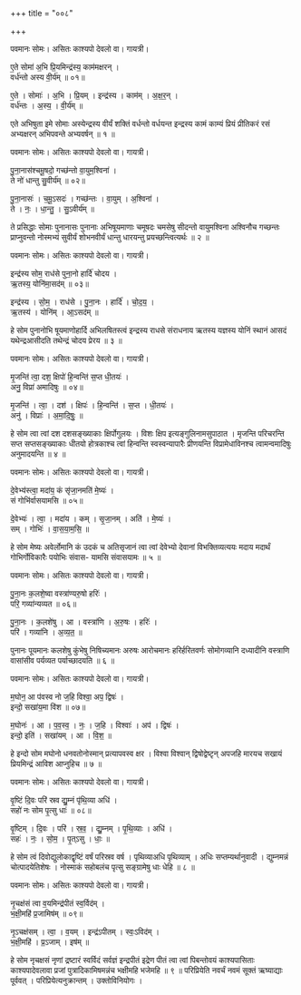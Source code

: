 +++
title = "००८"

+++


पवमानः सोमः। असितः काश्यपो देवलो वा। गायत्री।

ए॒ते सोमा॑ अ॒भि प्रि॒यमिन्द्र॑स्य॒ काम॑मक्षरन् ।  
वर्ध॑न्तो अस्य वी॒र्य॑म् ॥ ०१॥

ए॒ते । सोमाः॑ । अ॒भि । प्रि॒यम् । इन्द्र॑स्य । काम॑म् । अ॒क्ष॒र॒न् ।  
वर्ध॑न्तः । अ॒स्य॒ । वी॒र्य॑म् ॥

एते अभिषुता इमे सोमाः अस्येन्द्रस्य वीर्यं शक्तिं वर्धन्तो वर्धयन्त इन्द्रस्य कामं काम्यं प्रियं प्रीतिकरं रसं अभ्यक्षरन् अभिपवन्ते अभ्यवर्षन् ॥ १ ॥

पवमानः सोमः। असितः काश्यपो देवलो वा। गायत्री।

पु॒ना॒नास॑श्चमू॒षदो॒ गच्छ॑न्तो वा॒युम॒श्विना॑ ।  
ते नो॑ धान्तु सु॒वीर्य॑म् ॥ ०२॥

पु॒ना॒नासः॑ । च॒मू॒ऽसदः॑ । गच्छ॑न्तः । वा॒युम् । अ॒श्विना॑ ।  
ते । नः॒ । धा॒न्तु॒ । सु॒ऽवीर्य॑म् ॥

ते प्रसिद्धाः सोमाः पुनानासः पुनानाः अभिषूयमाणाः चमूषदः चमसेषु सीदन्तो वायुमश्विना अश्विनौच गच्छन्तः प्राप्नुवन्तो नोस्मभ्यं सुवीर्यं शोभनवीर्यं धान्तु धारयन्तु प्रयच्छन्त्वित्यर्थः ॥ २ ॥

पवमानः सोमः। असितः काश्यपो देवलो वा। गायत्री।

इन्द्र॑स्य सोम॒ राध॑से पुना॒नो हार्दि॑ चोदय ।  
ऋ॒तस्य॒ योनि॑मा॒सद॑म् ॥ ०३॥

इन्द्र॑स्य । सो॒म॒ । राध॑से । पु॒ना॒नः । हार्दि॑ । चो॒द॒य॒ ।  
ऋ॒तस्य॑ । योनि॑म् । आ॒ऽसद॑म् ॥

हे सोम पुनानोभि षूयमाणोहार्दि अभिलषितस्त्वं इन्द्रस्य राधसे संराधनाय ऋतस्य यज्ञस्य योनिं स्थानं आसदं यथेन्द्रआसीदति तथेन्द्रं चोदय प्रेरय ॥ ३ ॥

पवमानः सोमः। असितः काश्यपो देवलो वा। गायत्री।

मृ॒जन्ति॑ त्वा॒ दश॒ क्षिपो॑ हि॒न्वन्ति॑ स॒प्त धी॒तयः॑ ।  
अनु॒ विप्रा॑ अमादिषुः ॥ ०४॥

मृ॒जन्ति॑ । त्वा॒ । दश॑ । क्षिपः॑ । हि॒न्वन्ति॑ । स॒प्त । धी॒तयः॑ ।  
अनु॑ । विप्राः॑ । अ॒मा॒दि॒षुः॒ ॥

हे सोम त्वा त्वां दश दशसङ्ख्याकाः क्षिर्पोगुलयः । विशः क्षिप इत्यङ्गुलिनामसुपाठात । मृजन्ति परिचरन्ति सप्त सप्तसङ्ख्याकाः धीतयो होत्रकाश्च त्वां हिन्वन्ति स्वस्वन्यापारैः प्रीणयन्ति विप्रामेधाविनश्च त्वामन्वमादिषुः अनुमादयन्ति ॥ ४ ॥

पवमानः सोमः। असितः काश्यपो देवलो वा। गायत्री।

दे॒वेभ्य॑स्त्वा॒ मदा॑य॒ कं सृ॑जा॒नमति॑ मे॒ष्यः॑ ।  
सं गोभि॑र्वासयामसि ॥ ०५॥

दे॒वेभ्यः॑ । त्वा॒ । मदा॑य । कम् । सृ॒जा॒नम् । अति॑ । मे॒ष्यः॑ ।  
सम् । गोभिः॑ । वा॒स॒या॒म॒सि॒ ॥

हे सोम मेष्यः अवेर्लोमानि कं उदकं च अतिसृजानं त्वा त्वां देवेभ्यो देवानां विभक्तिव्यत्ययः मदाय मदार्थं गोभिर्गोविकारैः पयोभिः संवास- यामसि संवासयामः ॥ ५ ॥

पवमानः सोमः। असितः काश्यपो देवलो वा। गायत्री।

पु॒ना॒नः क॒लशे॒ष्वा वस्त्रा॑ण्यरु॒षो हरिः॑ ।  
परि॒ गव्या॑न्यव्यत ॥ ०६॥

पु॒ना॒नः । क॒लशे॑षु । आ । वस्त्रा॑णि । अ॒रु॒षः । हरिः॑ ।  
परि॑ । गव्या॑नि । अ॒व्य॒त॒ ॥

पुनानः पूयमानः कलशेषु कुंभेषु निषिच्यमानः अरुषः आरोचमानः हरिर्हरितवर्णः सोमोगव्यानि दध्यादीनि वस्त्राणि वासांसीव पर्यव्यत पर्याच्छादयति ॥ ६ ॥

पवमानः सोमः। असितः काश्यपो देवलो वा। गायत्री।

म॒घोन॒ आ प॑वस्व नो ज॒हि विश्वा॒ अप॒ द्विषः॑ ।  
इन्दो॒ सखा॑य॒मा वि॑श ॥ ०७॥

म॒घोनः॑ । आ । प॒व॒स्व॒ । नः॒ । ज॒हि । विश्वाः॑ । अप॑ । द्विषः॑ ।  
इन्दो॒ इति॑ । सखा॑यम् । आ । वि॒श॒ ॥

हे इन्दो सोम मघोनो धनवतोनोस्मान् प्रत्यापवस्व क्षर । विश्वा विश्वान् द्विषोद्वेष्टृन् अपजहि मारयच सखायं प्रियमिन्द्रं आविश आप्नुहिच ॥ ७ ॥

पवमानः सोमः। असितः काश्यपो देवलो वा। गायत्री।

वृ॒ष्टिं दि॒वः परि॑ स्रव द्यु॒म्नं पृ॑थि॒व्या अधि॑ ।  
सहो॑ नः सोम पृ॒त्सु धाः॑ ॥ ०८॥

वृ॒ष्टिम् । दि॒वः । परि॑ । स्र॒व॒ । द्यु॒म्नम् । पृ॒थि॒व्याः । अधि॑ ।  
सहः॑ । नः॒ । सो॒म॒ । पृ॒त्ऽसु । धाः॒ ॥

हे सोम त्वं दिवोद्युलोकाद्वृष्टिं वर्षं परिस्रव वर्ष । पृथिव्याअधि पृथिव्याम् । अधिः सप्तम्यर्थानुवादी । द्युम्नमन्नं चोत्पादयेतिशेषः । नोस्माकं सहोबलंच पृत्सु सङ्ग्रामेषु धाः धेहि ॥ ८ ॥

पवमानः सोमः। असितः काश्यपो देवलो वा। गायत्री।

नृ॒चक्ष॑सं त्वा व॒यमिन्द्र॑पीतं स्व॒र्विद॑म् ।  
भ॒क्षी॒महि॑ प्र॒जामिष॑म् ॥ ०९॥

नृ॒ऽचक्ष॑सम् । त्वा॒ । व॒यम् । इन्द्र॑ऽपीतम् । स्वः॒ऽविद॑म् ।  
भ॒क्षी॒महि॑ । प्र॒ऽजाम् । इष॑म् ॥

हे सोम नृचक्षसं नृणां द्रष्टारं स्वर्विदं सर्वज्ञं इन्द्रपीतं इद्रेण पीतं त्वा त्वां पिबन्तोवयं काश्यपासिताः काश्यपादेवलावा प्रजां पुत्रादिकामिषमन्नंच भक्षीमहि भजेमहि ॥ ९ ॥ परिप्रियेति नवर्चं नवमं सूक्तं ऋष्याद्याः पूर्ववत् । परिप्रियेत्यनुक्रान्तम् । उक्तोविनियोगः ।